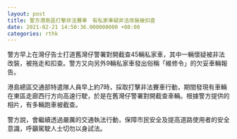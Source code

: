 ```yaml
---
layout: post
title: 警方港島區打擊非法賽車　有私家車疑非法改裝被扣查
date: 2021-02-21 14:50:36.000000000 +08:00
categories: rthk
---
```


警方早上在灣仔告士打道舊灣仔警署對開截查45輛私家車，其中一輛懷疑被非法改裝，被拖走和扣查。警方又向另外9輛私家車發出俗稱「維修令」的欠妥車輛報告。

港島總區交通部特遣隊人員早上約7時，採取打擊非法賽車行動，期間發現有車輛在東區走廊西行方向高速行駛，於是在舊灣仔警署對開截查車輛。根據警方提供的相片，有多輛跑車被截查。

警方說，會繼續透過嚴厲的交通執法行動，保障市民安全及提高道路使用者的安全意識，呼籲駕駛人士切勿以身試法。
